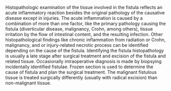 Histopathologic examination of the tissue involved in the fistula reflects an acute inflammatory reaction besides the original pathology of the causative disease except in injuries. The acute inflammation is caused by a combination of more than one factor, like the primary pathology causing the fistula (diverticular disease, malignancy, Crohn, among others), tissue irritation by the flow of intestinal content, and the resulting infection. Other histopathological findings like chronic inflammation from radiation or Crohn, malignancy, and or injury-related necrotic process can be identified depending on the cause of the fistula. Identifying the fistula histopathology is usually a late stage after surgical treatment and excision of the fistula and related tissue. Occasionally intraoperative diagnosis is made by biopsying incidentally identified fistulae. Frozen section is used to determine the cause of fistula and plan the surgical treatment. The malignant fistulous tissue is treated surgically differently (usually with radical excision) than non-malignant tissue.
